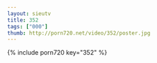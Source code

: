 ```yaml
--- 
layout: sieutv
title: 352
tags: ["000"]
thumb: http://porn720.net/video/352/poster.jpg
---
```

{% include porn720 key="352" %} 
